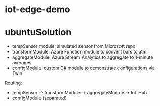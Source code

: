 # iot-edge-demo

# ubuntuSolution

* tempSensor module: simulated sensor from Microsoft repo
* transformModule: Azure Function module to convert bars to atm
* aggregateModule: Azure Stream Analytics to aggregate to 1-minute averages
* configModule: custom C# module to demonstrate configurations via Twin

Routing:
* tempSensor -> transformModule -> aggregateModule -> IoT Hub
* configModule (separated)